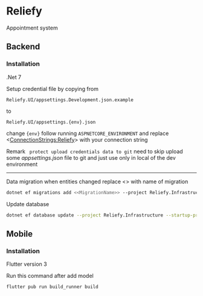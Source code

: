 # Reliefy

Appointment system

## Backend
### Installation

.Net 7

Setup credential file by copying from

```
Reliefy.UI/appsettings.Development.json.example 
```
to
```
Reliefy.UI/appsettings.{env}.json 
```
change ```{env}``` follow running ```ASPNETCORE_ENVIRONMENT``` and replace <<ConnectionStrings:Reliefy>> with your connection string

Remark ``` protect upload credentials data to git``` need to skip upload some *appsettings.json* file to git and just use only in local of the dev environment

----

Data migration when entities changed replace <<MigrationName>> with name of migration
```bash
dotnet ef migrations add <<MigrationName>> --project Reliefy.Infrastructure --startup-project Reliefy.UI -o Persistence/Migrations
```

Update database
```bash
dotnet ef database update --project Reliefy.Infrastructure --startup-project Reliefy.UI
```

## Mobile
### Installation

Flutter version 3

Run this command after add model
```
flutter pub run build_runner build
```
